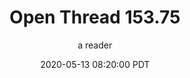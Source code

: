 ---
layout: podcast
title: "Open Thread 153.75"
author: a reader
description: https://slatestarcodex.com/2020/05/13/open-thread-153-75/
date: 2020-05-13 08:20:00 PDT
length: 60575
duration: 15
guid: open-thread-153-75
---